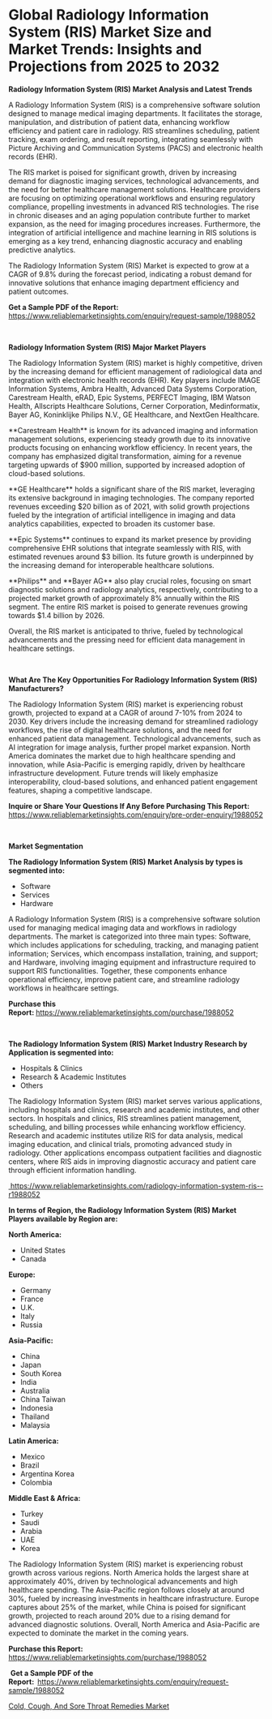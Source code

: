 <p><h1>Global Radiology Information System (RIS) Market Size and Market Trends: Insights and Projections from 2025 to 2032</h1></p><p><strong>Radiology Information System (RIS) Market Analysis and Latest Trends</strong></p>
<p><p>A Radiology Information System (RIS) is a comprehensive software solution designed to manage medical imaging departments. It facilitates the storage, manipulation, and distribution of patient data, enhancing workflow efficiency and patient care in radiology. RIS streamlines scheduling, patient tracking, exam ordering, and result reporting, integrating seamlessly with Picture Archiving and Communication Systems (PACS) and electronic health records (EHR).</p><p>The RIS market is poised for significant growth, driven by increasing demand for diagnostic imaging services, technological advancements, and the need for better healthcare management solutions. Healthcare providers are focusing on optimizing operational workflows and ensuring regulatory compliance, propelling investments in advanced RIS technologies. The rise in chronic diseases and an aging population contribute further to market expansion, as the need for imaging procedures increases. Furthermore, the integration of artificial intelligence and machine learning in RIS solutions is emerging as a key trend, enhancing diagnostic accuracy and enabling predictive analytics.</p><p>The Radiology Information System (RIS) Market is expected to grow at a CAGR of 9.8% during the forecast period, indicating a robust demand for innovative solutions that enhance imaging department efficiency and patient outcomes.</p></p>
<p><strong>Get a Sample PDF of the Report:&nbsp;</strong> <a href="https://www.reliablemarketinsights.com/enquiry/request-sample/1988052?utm_campaign=3320&utm_medium=2&utm_source=Github&utm_content=ia&utm_term=28032025&utm_id=radiology-information-system-ris">https://www.reliablemarketinsights.com/enquiry/request-sample/1988052</a></p>
<p>&nbsp;</p>
<p><strong>Radiology Information System (RIS) Major Market Players</strong></p>
<p><p>The Radiology Information System (RIS) market is highly competitive, driven by the increasing demand for efficient management of radiological data and integration with electronic health records (EHR). Key players include IMAGE Information Systems, Ambra Health, Advanced Data Systems Corporation, Carestream Health, eRAD, Epic Systems, PERFECT Imaging, IBM Watson Health, Allscripts Healthcare Solutions, Cerner Corporation, Medinformatix, Bayer AG, Koninklijke Philips N.V., GE Healthcare, and NextGen Healthcare.</p><p>**Carestream Health** is known for its advanced imaging and information management solutions, experiencing steady growth due to its innovative products focusing on enhancing workflow efficiency. In recent years, the company has emphasized digital transformation, aiming for a revenue targeting upwards of $900 million, supported by increased adoption of cloud-based solutions.</p><p>**GE Healthcare** holds a significant share of the RIS market, leveraging its extensive background in imaging technologies. The company reported revenues exceeding $20 billion as of 2021, with solid growth projections fueled by the integration of artificial intelligence in imaging and data analytics capabilities, expected to broaden its customer base.</p><p>**Epic Systems** continues to expand its market presence by providing comprehensive EHR solutions that integrate seamlessly with RIS, with estimated revenues around $3 billion. Its future growth is underpinned by the increasing demand for interoperable healthcare solutions.</p><p>**Philips** and **Bayer AG** also play crucial roles, focusing on smart diagnostic solutions and radiology analytics, respectively, contributing to a projected market growth of approximately 8% annually within the RIS segment. The entire RIS market is poised to generate revenues growing towards $1.4 billion by 2026. </p><p>Overall, the RIS market is anticipated to thrive, fueled by technological advancements and the pressing need for efficient data management in healthcare settings.</p></p>
<p>&nbsp;</p>
<p><strong>What Are The Key Opportunities For Radiology Information System (RIS) Manufacturers?</strong></p>
<p><p>The Radiology Information System (RIS) market is experiencing robust growth, projected to expand at a CAGR of around 7-10% from 2024 to 2030. Key drivers include the increasing demand for streamlined radiology workflows, the rise of digital healthcare solutions, and the need for enhanced patient data management. Technological advancements, such as AI integration for image analysis, further propel market expansion. North America dominates the market due to high healthcare spending and innovation, while Asia-Pacific is emerging rapidly, driven by healthcare infrastructure development. Future trends will likely emphasize interoperability, cloud-based solutions, and enhanced patient engagement features, shaping a competitive landscape.</p></p>
<p><strong>Inquire or Share Your Questions If Any Before Purchasing This Report:</strong> <a href="https://www.reliablemarketinsights.com/enquiry/pre-order-enquiry/1988052?utm_campaign=3320&utm_medium=2&utm_source=Github&utm_content=ia&utm_term=28032025&utm_id=radiology-information-system-ris">https://www.reliablemarketinsights.com/enquiry/pre-order-enquiry/1988052</a></p>
<p>&nbsp;</p>
<p><strong>Market Segmentation</strong></p>
<p><strong>The Radiology Information System (RIS) Market Analysis by types is segmented into:</strong></p>
<p><ul><li>Software</li><li>Services</li><li>Hardware</li></ul></p>
<p><p>A Radiology Information System (RIS) is a comprehensive software solution used for managing medical imaging data and workflows in radiology departments. The market is categorized into three main types: Software, which includes applications for scheduling, tracking, and managing patient information; Services, which encompass installation, training, and support; and Hardware, involving imaging equipment and infrastructure required to support RIS functionalities. Together, these components enhance operational efficiency, improve patient care, and streamline radiology workflows in healthcare settings.</p></p>
<p><strong>Purchase this Report:&nbsp;</strong><a href="https://www.reliablemarketinsights.com/purchase/1988052?utm_campaign=3320&utm_medium=2&utm_source=Github&utm_content=ia&utm_term=28032025&utm_id=radiology-information-system-ris">https://www.reliablemarketinsights.com/purchase/1988052</a></p>
<p>&nbsp;</p>
<p><strong>The Radiology Information System (RIS) Market Industry Research by Application is segmented into:</strong></p>
<p><ul><li>Hospitals & Clinics</li><li>Research & Academic Institutes</li><li>Others</li></ul></p>
<p><p>The Radiology Information System (RIS) market serves various applications, including hospitals and clinics, research and academic institutes, and other sectors. In hospitals and clinics, RIS streamlines patient management, scheduling, and billing processes while enhancing workflow efficiency. Research and academic institutes utilize RIS for data analysis, medical imaging education, and clinical trials, promoting advanced study in radiology. Other applications encompass outpatient facilities and diagnostic centers, where RIS aids in improving diagnostic accuracy and patient care through efficient information handling.</p></p>
<p><a href="https://www.reliablemarketinsights.com/radiology-information-system-ris--r1988052?utm_campaign=3320&utm_medium=2&utm_source=Github&utm_content=ia&utm_term=28032025&utm_id=radiology-information-system-ris">&nbsp;https://www.reliablemarketinsights.com/radiology-information-system-ris--r1988052</a></p>
<p><strong>In terms of Region, the Radiology Information System (RIS) Market Players available by Region are:</strong></p>
<p>
    <p> <strong> North America: </strong>
        <ul>
            <li>United States</li>
            <li>Canada</li>
        </ul>
        </p> 
    <p> <strong> Europe: </strong>
        <ul>
            <li>Germany</li>
            <li>France</li>
            <li>U.K.</li>
            <li>Italy</li>
            <li>Russia</li>
        </ul>
        </p> 
    <p> <strong> Asia-Pacific: </strong>
        <ul>
            <li>China</li>
            <li>Japan</li>
            <li>South Korea</li>
            <li>India</li>
            <li>Australia</li>
            <li>China Taiwan</li>
            <li>Indonesia</li>
            <li>Thailand</li>
            <li>Malaysia</li>
        </ul>
        </p> 
    <p> <strong> Latin America: </strong>
        <ul>
            <li>Mexico</li>
            <li>Brazil</li>
            <li>Argentina Korea</li>
            <li>Colombia</li>
        </ul>
        </p> 
    <p> <strong> Middle East & Africa: </strong>
        <ul>
            <li>Turkey</li>
            <li>Saudi</li>
            <li>Arabia</li>
            <li>UAE</li>
            <li>Korea</li>
        </ul>
    </p>
    </p>
<p><p>The Radiology Information System (RIS) market is experiencing robust growth across various regions. North America holds the largest share at approximately 40%, driven by technological advancements and high healthcare spending. The Asia-Pacific region follows closely at around 30%, fueled by increasing investments in healthcare infrastructure. Europe captures about 25% of the market, while China is poised for significant growth, projected to reach around 20% due to a rising demand for advanced diagnostic solutions. Overall, North America and Asia-Pacific are expected to dominate the market in the coming years.</p></p>
<p><strong>Purchase this Report: </strong><a href="https://www.reliablemarketinsights.com/purchase/1988052?utm_campaign=3320&utm_medium=2&utm_source=Github&utm_content=ia&utm_term=28032025&utm_id=radiology-information-system-ris">https://www.reliablemarketinsights.com/purchase/1988052</a></p>
<p>&nbsp;<strong>Get a Sample PDF of the Report:&nbsp;&nbsp;</strong><a href="https://www.reliablemarketinsights.com/enquiry/request-sample/1988052?utm_campaign=3320&utm_medium=2&utm_source=Github&utm_content=ia&utm_term=28032025&utm_id=radiology-information-system-ris">https://www.reliablemarketinsights.com/enquiry/request-sample/1988052</a></p>
<p><strong></strong></p>
<p><p><a href="https://github.com/memorirummy/Market-Research-Report-List-1/blob/main/cold-cough-and-sore-throat-remedies-market.md?utm_campaign=3320&utm_medium=2&utm_source=Github&utm_content=ia&utm_term=28032025&utm_id=radiology-information-system-ris">Cold, Cough, And Sore Throat Remedies Market</a></p></p>